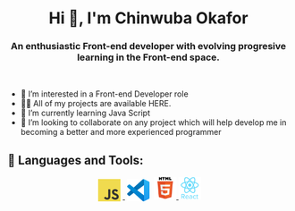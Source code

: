 <h1 align="center">Hi 👋, I'm Chinwuba Okafor</h1>
<h3 align="center">An enthusiastic Front-end developer with evolving progresive learning in the Front-end space. </h3>

<p align="left">
<a href="https://twitter.com/chubbychubi" target="blank"><img align="center" src="https://github.com/mitul3737/mitul3737/blob/main/socials/twitter.png" title = "Twitter" alt="" height="30" /></a>
<a href="https://www.linkedin.com/in/okafor-chinwuba-45712158/" target="blank"><img align="center" src="https://github.com/mishmanners/MishManners/blob/master/socials/transparent-Linkedin-logo-icon.png" alt="" height="30" /></a>
<a href="https://www.instagram.com/okafor_chinwuba/" target="blank"><img align="center" src="https://github.com/mitul3737/mitul3737/blob/main/socials/instagram.png" alt="" height="30" /></a>

</p>





- 👀 I’m interested in a Front-end Developer role
- 👨‍💻 All of my projects are available HERE.
- 🌱 I’m currently learning Java Script 
- 💞️ I’m looking to collaborate on any project which will help develop me in becoming a better and more experienced programmer







## 🧰 Languages and Tools:

<p align="center"> 
 <a href="https://www.w3.org/html/" target="_blank" rel="noreferrer">   
<img src="https://raw.githubusercontent.com/github/explore/80688e429a7d4ef2fca1e82350fe8e3517d3494d/topics/javascript/javascript.png" alt="Javascript" height="40" style="vertical-align:top; margin:4px"> </a>
<img src="https://raw.githubusercontent.com/github/explore/80688e429a7d4ef2fca1e82350fe8e3517d3494d/topics/visual-studio-code/visual-studio-code.png" alt="VS Code" height="40" style="vertical-align:top; margin:4px">
<a href="https://www.w3.org/html/" target="_blank" rel="noreferrer"> 
<img src="https://raw.githubusercontent.com/devicons/devicon/master/icons/html5/html5-original-wordmark.svg" alt="html5" width="40" height="40"/> 
</a>    
<a href="https://reactjs.org/" target="_blank" rel="noreferrer"> <img src="https://raw.githubusercontent.com/devicons/devicon/master/icons/react/react-original-wordmark.svg" alt="react" width="40" height="40"/> 
 </a> 
 </p>


